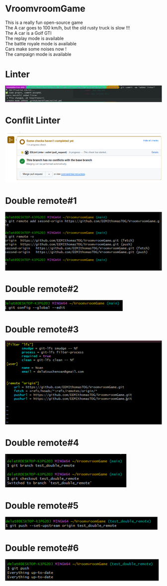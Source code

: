 # VroomvroomGame
This is a really fun open-source game<br />
The A car goes to 100 km/h, but the old rusty truck is slow !!!<br />
The A car is a Golf GTI <br />
The replay mode is available <br />
The battle royale mode is available <br />
Cars make some noises now !<br />
The campaign mode is available <br />

# Linter
![Linter](https://raw.githubusercontent.com/EEMIthomasTOG/VroomvroomGame/refs/heads/main/linter.png)

# Conflit Linter
![Conflit Linter](https://raw.githubusercontent.com/EEMIthomasTOG/VroomvroomGame/refs/heads/main/conflit.png)

# Double remote#1
![Double remote#1](https://raw.githubusercontent.com/EEMIthomasTOG/VroomvroomGame/refs/heads/main/doubleremote1.png)

# Double remote#2
![Double remote#2](https://raw.githubusercontent.com/EEMIthomasTOG/VroomvroomGame/refs/heads/main/doubleremote2.png)

# Double remote#3
![Double remote#3](https://raw.githubusercontent.com/EEMIthomasTOG/VroomvroomGame/refs/heads/main/doubleremote3.png)

# Double remote#4
![Double remote#4](https://raw.githubusercontent.com/EEMIthomasTOG/VroomvroomGame/refs/heads/main/doubleremote4.png)

# Double remote#5
![Double remote#5](https://raw.githubusercontent.com/EEMIthomasTOG/VroomvroomGame/refs/heads/main/doubleremote5.png)

# Double remote#6
![Double remote#6](https://raw.githubusercontent.com/EEMIthomasTOG/VroomvroomGame/refs/heads/main/doubleremote6.png)
